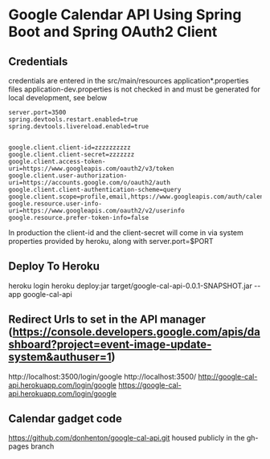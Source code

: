 # Google Calendar API Using Spring Boot and Spring OAuth2 Client

## Credentials
credentials are entered in the src/main/resources application*.properties files
application-dev.properties is not checked in and must be generated for local
development, see below

```
server.port=3500
spring.devtools.restart.enabled=true
spring.devtools.livereload.enabled=true

 
google.client.client-id=zzzzzzzzzz
google.client.client-secret=zzzzzzz
google.client.access-token-uri=https://www.googleapis.com/oauth2/v3/token
google.client.user-authorization-uri=https://accounts.google.com/o/oauth2/auth
google.client.client-authentication-scheme=query
google.client.scope=profile,email,https://www.googleapis.com/auth/calendar
google.resource.user-info-uri=https://www.googleapis.com/oauth2/v2/userinfo
google.resource.prefer-token-info=false
```

In production the client-id and the client-secret will come in via system
properties provided by heroku, along with server.port=$PORT

## Deploy To Heroku
heroku login
heroku deploy:jar target/google-cal-api-0.0.1-SNAPSHOT.jar --app google-cal-api

## Redirect Urls to set in the API manager (https://console.developers.google.com/apis/dashboard?project=event-image-update-system&authuser=1)
http://localhost:3500/login/google 
http://localhost:3500/ 
http://google-cal-api.herokuapp.com/login/google 
https://google-cal-api.herokuapp.com/login/google


## Calendar gadget code 
https://github.com/donhenton/google-cal-api.git
housed publicly in the gh-pages branch